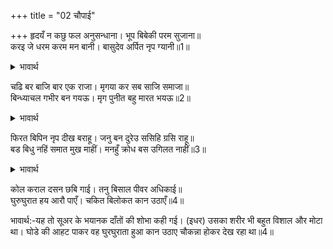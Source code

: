 +++
title = "02 चौपाई"

+++
हृदयँ न कछु फल अनुसन्धाना। भूप बिबेकी परम सुजाना॥  
करइ जे धरम करम मन बानी। बासुदेव अर्पित नृप ग्यानी॥1॥  

<details><summary>भावार्थ</summary>

(राजा के) हृदय में किसी फल की टोह (कामना) न थी। राजा बडा ही बुद्धिमान और ज्ञानी था। वह ज्ञानी राजा कर्म, मन और वाणी से जो कुछ भी धर्म करता था, सब भगवान वासुदेव को अर्पित करते रहता था॥1॥  
</details>

चढि बर बाजि बार एक राजा। मृगया कर सब साजि समाजा॥  
बिन्ध्याचल गभीर बन गयऊ। मृग पुनीत बहु मारत भयऊ॥2॥  

<details><summary>भावार्थ</summary>

एक बार वह राजा एक अच्छे घोडे पर सवार होकर, शिकार का सब सामान सजाकर विन्ध्याचल के घने जङ्गल में गया और वहाँ उसने बहुत से उत्तम-उत्तम हिरन मारे॥2॥  
</details>

फिरत बिपिन नृप दीख बराहू। जनु बन दुरेउ ससिहि ग्रसि राहू॥  
बड बिधु नहिं समात मुख माहीं। मनहुँ क्रोध बस उगिलत नाहीं॥3॥  

<details><summary>भावार्थ</summary>

राजा ने वन में फिरते हुए एक सूअर को देखा। (दाँतों के कारण वह ऐसा दिख पडता था) मानो चन्द्रमा को ग्रसकर (मुँह में पकडकर) राहु वन में आ छिपा हो। चन्द्रमा बडा होने से उसके मुँह में समाता नहीं है और मानो क्रोधवश वह भी उसे उगलता नहीं है॥3॥  
</details>

कोल कराल दसन छबि गाई। तनु बिसाल पीवर अधिकाई॥  
घुरुघुरात हय आरौ पाएँ। चकित बिलोकत कान उठाएँ॥4॥  

भावार्थ:-यह तो सूअर के भयानक दाँतों की शोभा कही गई। (इधर) उसका शरीर भी बहुत विशाल और मोटा था। घोडे की आहट पाकर वह घुरघुराता हुआ कान उठाए चौकन्ना होकर देख रहा था॥4॥  